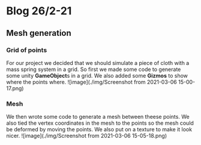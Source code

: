 # Blog 26/2-21
## Mesh generation
### Grid of points
For our project we decided that we should simulate a piece of cloth with a mass spring system in a grid. So first we made some code to generate some unity **GameObject**s in a grid. We also added some **Gizmos** to show where the points where.
![image](./img/Screenshot from 2021-03-06 15-00-17.png)


### Mesh
We then wrote some code to generate a mesh between theese points. We also tied the vertex coordinates in the mesh to the points so the mesh could be deformed by moving the points. We also put on a texture to make it look nicer.
![image](./img/Screenshot from 2021-03-06 15-05-18.png)
